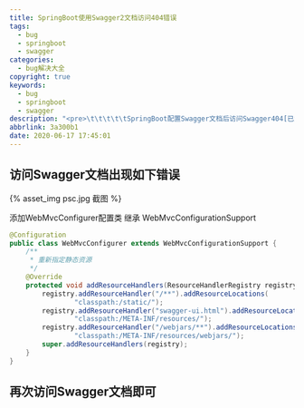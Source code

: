 ```yaml
---
title: SpringBoot使用Swagger2文档访问404错误
tags:
  - bug
  - springboot
  - swagger
categories:
  - bug解决大全
copyright: true
keywords:
  - bug
  - springboot
  - swagger
description: "<pre>\t\t\t\t\tSpringBoot配置Swagger文档后访问Swagger404[已解决]</pre>"
abbrlink: 3a300b1
date: 2020-06-17 17:45:01
---
```


## 访问Swagger文档出现如下错误



{% asset_img psc.jpg 截图 %}

添加WebMvcConfigurer配置类 继承 WebMvcConfigurationSupport

~~~~java
@Configuration
public class WebMvcConfigurer extends WebMvcConfigurationSupport {
    /**
     * 重新指定静态资源
     */
    @Override
    protected void addResourceHandlers(ResourceHandlerRegistry registry) {
        registry.addResourceHandler("/**").addResourceLocations(
                "classpath:/static/");
        registry.addResourceHandler("swagger-ui.html").addResourceLocations(
                "classpath:/META-INF/resources/");
        registry.addResourceHandler("/webjars/**").addResourceLocations(
                "classpath:/META-INF/resources/webjars/");
        super.addResourceHandlers(registry);
    }
}
~~~~

## 再次访问Swagger文档即可

